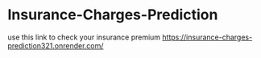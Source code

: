 # Insurance-Charges-Prediction

use this link to check your insurance premium
https://insurance-charges-prediction321.onrender.com/
